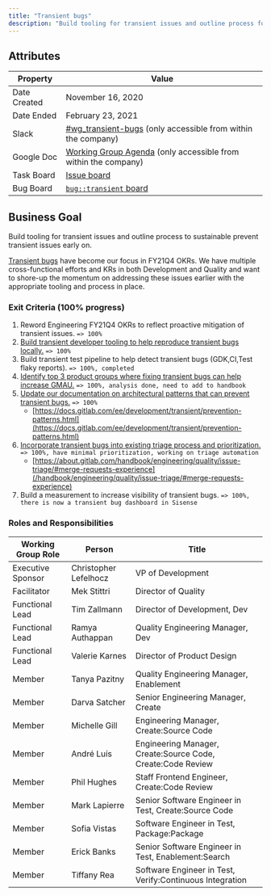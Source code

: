 ```yaml
---
title: "Transient bugs"
description: "Build tooling for transient issues and outline process for sustainable early mitigations"
---
```


## Attributes

| Property        | Value           |
|-----------------|-----------------|
| Date Created    | November 16, 2020 |
| Date Ended      | February 23, 2021 |
| Slack           | [#wg_transient-bugs](https://gitlab.slack.com/archives/C01EUKUM5DK) (only accessible from within the company) |
| Google Doc      | [Working Group Agenda](https://docs.google.com/document/d/14rB6o7udwgWitV9lB7S3fzjHBaaqrG_23WVz89mHqGo/edit#heading=h.gp5w1bjoz2ug) (only accessible from within the company) |
| Task Board      | [Issue board](https://gitlab.com/groups/gitlab-org/-/boards/2190215) |
| Bug Board       | [`bug::transient` board](https://gitlab.com/groups/gitlab-org/-/boards/2206756)

## Business Goal

Build tooling for transient issues and outline process to sustainable prevent transient issues early on.

[Transient bugs](/handbook/engineering/quality/issue-triage/index.html#transient-bugs) have become our focus in FY21Q4 OKRs. We have multiple cross-functional efforts and KRs in both Development and Quality and want to shore-up the momentum on addressing these issues earlier with the appropriate tooling and process in place.

### Exit Criteria (100% progress)
1. Reword Engineering FY21Q4 OKRs to reflect proactive mitigation of transient issues. `=> 100%`
1. [Build transient developer tooling to help reproduce transient bugs locally.](https://gitlab.com/gitlab-org/quality/team-tasks/-/issues/759) `=> 100%`
1. Build transient test pipeline to help detect transient bugs (GDK,CI,Test flaky reports). `=> 100%, completed`
1. [Identify top 3 product groups where fixing transient bugs can help increase GMAU.](https://gitlab.com/gitlab-org/frontend/general/-/issues/40) `=> 100%, analysis done, need to add to handbook`
1. [Update our documentation on architectural patterns that can prevent transient bugs.](https://gitlab.com/gitlab-org/gitlab/-/issues/293858) `=> 100%`
   - [https://docs.gitlab.com/ee/development/transient/prevention-patterns.html](https://docs.gitlab.com/ee/development/transient/prevention-patterns.html)
1. [Incorporate transient bugs into existing triage process and prioritization.](https://gitlab.com/gitlab-org/quality/team-tasks/-/issues/760) `=> 100%, have minimal prioritization, working on triage automation`
   - [https://about.gitlab.com/handbook/engineering/quality/issue-triage/#merge-requests-experience](/handbook/engineering/quality/issue-triage/#merge-requests-experience)
1. Build a measurement to increase visibility of transient bugs. `=> 100%, there is now a transient bug dashboard in Sisense`

### Roles and Responsibilities

| Working Group Role    | Person                | Title                          |
|-----------------------|-----------------------|--------------------------------|
| Executive Sponsor     | Christopher Lefelhocz | VP of Development              |
| Facilitator           | Mek Stittri           | Director of Quality            |
| Functional Lead       | Tim Zallmann          | Director of Development, Dev     |
| Functional Lead       | Ramya Authappan       | Quality Engineering Manager, Dev |
| Functional Lead       | Valerie Karnes        | Director of Product Design |
| Member                | Tanya Pazitny         | Quality Engineering Manager, Enablement |
| Member                | Darva Satcher         | Senior Engineering Manager, Create |
| Member                | Michelle Gill         | Engineering Manager, Create:Source Code |
| Member                | André Luís            | Engineering Manager, Create:Source Code,  Create:Code Review |
| Member                | Phil Hughes           | Staff Frontend Engineer, Create:Code Review |
| Member                | Mark Lapierre         | Senior Software Engineer in Test, Create:Source Code |
| Member                | Sofia Vistas          | Software Engineer in Test, Package:Package  |
| Member                | Erick Banks           | Senior Software Engineer in Test, Enablement:Search |
| Member                | Tiffany Rea           | Software Engineer in Test, Verify:Continuous Integration       |

